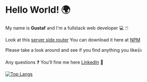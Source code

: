 # Hello World! 🌍

My name is **Gustaf** and I'm a fullstack web developer 💻 🖱️ 

Look at this [server side router](https://github.com/FramtidsGustaf/perstorp)
You can download it here at [NPM](https://www.npmjs.com/package/perstorp)

Please take a look around and see if you find anything you like👍

Any questions ❓ You'll fine me here [LinkedIn](https://www.linkedin.com/in/gustaf-johnsson-814664134/) 📣

[![Top Langs](https://github-readme-stats.vercel.app/api/top-langs/?username=FramtidsGustaf)](https://github.com/anuraghazra/github-readme-stats)
